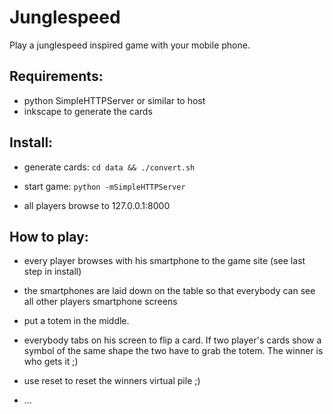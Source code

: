 # Junglespeed

Play a junglespeed inspired game with your mobile phone.

## Requirements:
- python SimpleHTTPServer or similar to host
- inkscape to generate the cards

## Install:
- generate cards:
`cd data && ./convert.sh`

- start game:
`python -mSimpleHTTPServer`
- all players browse to 127.0.0.1:8000

## How to play:
- every player browses with his smartphone to the game site (see last step in install)
- the smartphones are laid down on the table so that everybody can see all other players
smartphone screens
- put a totem in the middle.
- everybody tabs on his screen to flip a card. If two player's cards show a symbol of the
same shape the two have to grab the totem. The winner is who gets it ;)

- use reset to reset the winners virtual pile ;)
- ...

